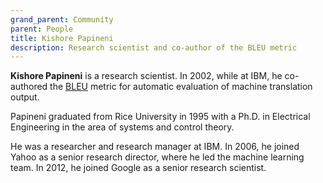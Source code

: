 ```yaml
---
grand_parent: Community
parent: People
title: Kishore Papineni
description: Research scientist and co-author of the BLEU metric
---
```


**Kishore Papineni** is a research scientist. In 2002, while at IBM, he co-authored the
[BLEU](/metrics/bleu.md) metric for automatic evaluation of machine translation output.

Papineni graduated from Rice University in 1995 with a Ph.D. in Electrical Engineering
in the area of systems and control theory.

He was a researcher and research manager at IBM.
In 2006, he joined Yahoo as a senior research director, where he led the machine learning team.
In 2012, he joined Google as a senior research scientist.

